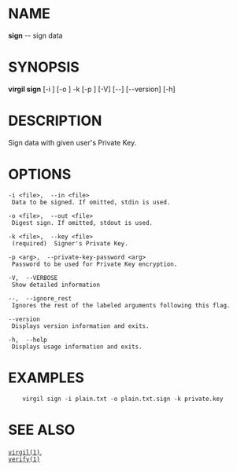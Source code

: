 NAME
====

**sign** -- sign data

SYNOPSIS
========

**virgil sign** \[-i <file>\] \[-o <file>\] -k <file> \[-p <arg>\]
\[-V\] \[--\] \[--version\] \[-h\]

DESCRIPTION
===========

Sign data with given user's Private Key.

OPTIONS
=======

    -i <file>,  --in <file>
     Data to be signed. If omitted, stdin is used.

    -o <file>,  --out <file>
     Digest sign. If omitted, stdout is used.

    -k <file>,  --key <file>
     (required)  Signer's Private Key.

    -p <arg>,  --private-key-password <arg>
     Password to be used for Private Key encryption.

    -V,  --VERBOSE
     Show detailed information

    --,  --ignore_rest
     Ignores the rest of the labeled arguments following this flag.

    --version
     Displays version information and exits.

    -h,  --help
     Displays usage information and exits.

EXAMPLES
========

        virgil sign -i plain.txt -o plain.txt.sign -k private.key

SEE ALSO
========

[`virgil(1)`](../markdown/virgil.1.md),  
[`verify(1)`](../markdown/verify.1.md)
